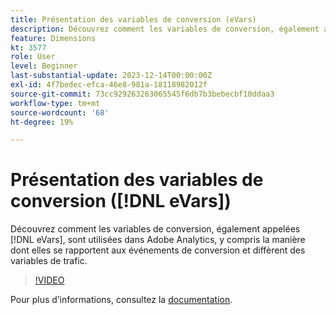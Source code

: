 ```yaml
---
title: Présentation des variables de conversion (eVars)
description: Découvrez comment les variables de conversion, également appelées eVars, sont utilisées dans Adobe Analytics, y compris la manière dont elles sont liées aux événements de conversion et diffèrent des variables de trafic.
feature: Dimensions
kt: 3577
role: User
level: Beginner
last-substantial-update: 2023-12-14T00:00:00Z
exl-id: 4f7bedec-efca-46e8-981a-18118982012f
source-git-commit: 73cc929263263065545f6db7b3bebecbf10ddaa3
workflow-type: tm+mt
source-wordcount: '68'
ht-degree: 19%

---
```


# Présentation des variables de conversion ([!DNL eVars])

Découvrez comment les variables de conversion, également appelées [!DNL eVars], sont utilisées dans Adobe Analytics, y compris la manière dont elles se rapportent aux événements de conversion et diffèrent des variables de trafic.

>[!VIDEO](https://video.tv.adobe.com/v/3429020/?quality=12&learn=on&captions=fre_fr)

Pour plus dʼinformations, consultez la [documentation](https://experienceleague.adobe.com/docs/analytics/components/dimensions/evar.html?lang=fr).
